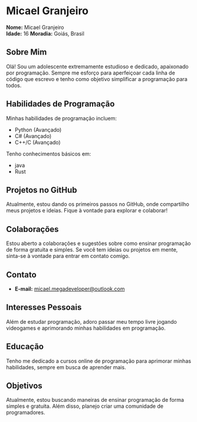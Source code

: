 # Micael Granjeiro

**Nome:** Micael Granjeiro  
**Idade:** 16
**Moradia:** Goiás, Brasil

## Sobre Mim

Olá! Sou um adolescente extremamente estudioso e dedicado, apaixonado por programação. Sempre me esforço para aperfeiçoar cada linha de código que escrevo e tenho como objetivo simplificar a programação para todos.

## Habilidades de Programação

Minhas habilidades de programação incluem:

- Python (Avançado)
- C# (Avançado)
- C++/C (Avançado)

Tenho conhecimentos básicos em:

- java
- Rust

## Projetos no GitHub

Atualmente, estou dando os primeiros passos no GitHub, onde compartilho meus projetos e ideias. Fique à vontade para explorar e colaborar!

## Colaborações

Estou aberto a colaborações e sugestões sobre como ensinar programação de forma gratuita e simples. Se você tem ideias ou projetos em mente, sinta-se à vontade para entrar em contato comigo.

## Contato

- **E-mail:** micael.megadeveloper@outlook.com

## Interesses Pessoais

Além de estudar programação, adoro passar meu tempo livre jogando videogames e aprimorando minhas habilidades em programação.

## Educação

Tenho me dedicado a cursos online de programação para aprimorar minhas habilidades, sempre em busca de aprender mais.

## Objetivos

Atualmente, estou buscando maneiras de ensinar programação de forma simples e gratuita. Além disso, planejo criar uma comunidade de programadores.


<!---
supermercardir/supermercardir is a ✨ special ✨ repository because its `README.md` (this file) appears on your GitHub profile.
You can click the Preview link to take a look at your changes.
--->
